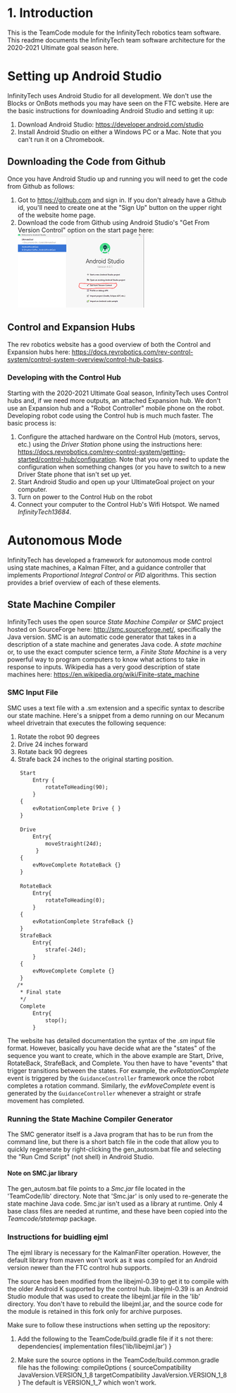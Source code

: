 # 1. Introduction
This is the TeamCode module for the InfinityTech robotics team software.  This readme documents the InfinityTech team software architecture for the 2020-2021 Ultimate goal season here.

# Setting up Android Studio
InfinityTech uses Android Studio for all development.  We don't use the Blocks or OnBots methods you may have seen on the FTC website.  Here are the basic instructions for downloading Android Studio and setting it up:
1.  Download Android Studio:  https://developer.android.com/studio
2.  Install Android Studio on either a Windows PC or a Mac.  Note that you can't run it on a Chromebook.

## Downloading the Code from Github
Once you have Android Studio up and running you will need to get the code from Github as follows:
1.  Got to https://github.com and sign in.  If you don't already have a Github id, you'll need to create one at the "Sign Up" button on the upper right of the website home page.
2.  Download the code from Github using Android Studio's "Get From Version Control" option on the start page here:  ![Get From Version Control option](docs/get_from_version_control.png)


## Control and Expansion Hubs
The rev robotics website has a good overview of both the Control and Expansion hubs here:  https://docs.revrobotics.com/rev-control-system/control-system-overview/control-hub-basics.  

### Developing with the Control Hub
Starting with the 2020-2021 Ultimate Goal season, InfinityTech uses Control hubs and, if we need more outputs, an attached Expansion hub.  We don't use an Expansion hub and a "Robot Controller" mobile phone on the robot.  Developing robot code using the Control hub is much much faster.  The basic process is:
1.  Configure the attached hardware on the Control Hub (motors, servos, etc.) using the _Driver Station_ phone using the instructions here:  https://docs.revrobotics.com/rev-control-system/getting-started/control-hub/configuration.  Note that you only need to update the configuration when something changes (or you have to switch to a new Driver State phone that isn't set up yet.
2.  Start Android Studio and open up your UltimateGoal project on your computer.
3.  Turn on power to the Control Hub on the robot
3.  Connect your computer to the Control Hub's Wifi Hotspot.  We named _InfinityTech13684_.  

# Autonomous Mode
InfinityTech has developed a framework for autonomous mode control using state machines, a Kalman Filter, and a guidance controller that implements _Proportional Integral Control_ or _PID_ algorithms.  This section provides a brief overview of each of these elements.

## State Machine Compiler
InfinityTech uses the open source _State Machine Compiler_ or _SMC_ project hosted on SourceForge here:  http://smc.sourceforge.net/, specifically the Java version.  SMC is an automatic code generator that takes in a description of a state machine and generates Java code.  A _state machine_ or, to use the exact computer science term, a _Finite State Machine_ is a very powerful way to program computers to know what actions to take in response to inputs.  Wikipedia has a very good description of state machines here:  https://en.wikipedia.org/wiki/Finite-state_machine

### SMC Input File
SMC uses a text file with a .sm extension and a specific syntax to describe our state machine.  Here's a snippet from a demo running on our Mecanum wheel drivetrain that executes the following sequence:
1.  Rotate the robot 90 degrees
2.  Drive 24 inches forward
3.  Rotate back 90 degrees
4.  Strafe back 24 inches to the original starting position.

~~~
    Start
        Entry {
            rotateToHeading(90);
        }
    {
        evRotationComplete Drive { }
    }

    Drive
        Entry{
            moveStraight(24d);
         }
    {
        evMoveComplete RotateBack {}
    }

    RotateBack
        Entry{
            rotateToHeading(0);
        }
    {
        evRotationComplete StrafeBack {}
    }
    StrafeBack
        Entry{
            strafe(-24d);
        }
    {
        evMoveComplete Complete {}
    }
   /*
    * Final state
    */
    Complete
        Entry{
            stop();
        }
~~~

The website has detailed documentation the syntax of the _.sm_ input file format.  However, basically you have decide what are the "states" of the sequence you want to create, which in the above example are Start, Drive, RotateBack, StrafeBack, and Complete.  You then have to have "events" that trigger transitions between the states.  For example, the _evRotationComplete_ event is triggered by the `GuidanceController` framework once the robot completes a rotation command.  Similarly, the _evMoveComplete_ event is generated by the `GuidanceController` whenever a straight or strafe movement has completed.

### Running the State Machine Compiler Generator
The SMC generator itself is a Java program that has to be run from the command line, but there is a short batch file in the code that allow you to quickly regenerate by right-clicking the gen_autosm.bat file and selecting the "Run Cmd Script" (not shell) in Android Studio.  

#### Note on SMC.jar library
The gen_autosm.bat file  points to a _Smc.jar_ file located in the 'TeamCode/lib' directory.  Note that 'Smc.jar' is only used to re-generate the state machine Java code.  Smc.jar isn't used as a library at runtime.  Only  4 base class files are needed at runtime, and these have been copied into the _Teamcode/statemap_ package.


### Instructions for buidling ejml
The ejml library is necessary for the KalmanFilter operation.  However, the default library from maven won't work as it was compiled for an Android version newer than the FTC control hub supports.

The source has been modified from the libejml-0.39 to get it to compile with the older Android K supported by the control hub.  libejml-0.39 is an Android Studio module that was used to create the libejml.jar file in the 'lib' directory.  You don't have to rebuild the libejml.jar, and the source code for the module is retained in this fork only for archive purposes.   

Make sure to follow these instructions when setting up the repository:
1.  Add the following to the TeamCode/build.gradle file if it s not there:
    dependencies{
        implementation files('lib/libejml.jar')
    }

2.  Make sure the source options in the TeamCode/build.common.gradle file has the following:
    compileOptions {
        sourceCompatibility JavaVersion.VERSION_1_8
        targetCompatibility JavaVersion.VERSION_1_8
    }
    The default is VERSION_1_7 which won't work.
